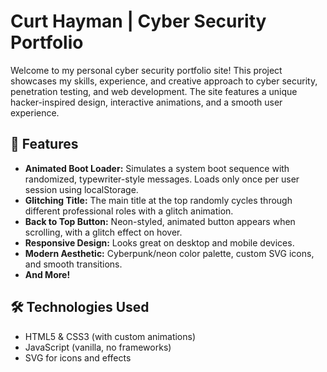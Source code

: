 # Curt Hayman | Cyber Security Portfolio

Welcome to my personal cyber security portfolio site! This project showcases my skills, experience, and creative approach to cyber security, penetration testing, and web development. The site features a unique hacker-inspired design, interactive animations, and a smooth user experience.

## 🚀 Features

- **Animated Boot Loader:** Simulates a system boot sequence with randomized, typewriter-style messages. Loads only once per user session using localStorage.
- **Glitching Title:** The main title at the top randomly cycles through different professional roles with a glitch animation.
- **Back to Top Button:** Neon-styled, animated button appears when scrolling, with a glitch effect on hover.
- **Responsive Design:** Looks great on desktop and mobile devices.
- **Modern Aesthetic:** Cyberpunk/neon color palette, custom SVG icons, and smooth transitions.
- **And More!**

## 🛠️ Technologies Used

- HTML5 & CSS3 (with custom animations)
- JavaScript (vanilla, no frameworks)
- SVG for icons and effects
